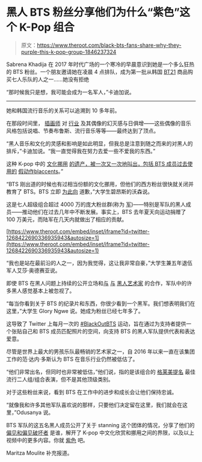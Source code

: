 # 黑人 BTS 粉丝分享他们为什么“紫色”这个 K-Pop 组合

> 原文：<https://www.theroot.com/black-bts-fans-share-why-they-purple-this-k-pop-group-1846237324>

Sabrena Khadija 在 2017 年时代广场的一个寒冷的早晨意识到她是一个多么狂热的 BTS 粉丝。一个朋友邀请她在凌晨 4 点排队，成为第一批从韩国 [BT21](https://www.iheart.com/content/2017-12-22-bts-line-friends-bt21-collab-draws-thousand-to-times-square-store/#) 商品购买七人乐队的人之一……她没有拒绝

“那时候我只是想，我可能会成为一名军人，”卡迪加说。

* * *

她和韩国流行音乐的关系可以追溯到 10 多年前。

在那段时间里， [插画师](https://www.sabrenakhadija.com/) 对 [行业](https://www.npr.org/2020/07/13/888933244/start-here-your-guide-to-getting-into-k-pop) 及其偶像的幻灭感与日俱增——这些偶像的音乐风格包括说唱、节奏布鲁斯、流行音乐等等——最终达到了顶点。

“黑人音乐和文化的灵感和影响是如此明显，但我总是注意到随之而来的对黑人的排斥，”卡迪加说。“我一直觉得我在努力去爱一些不爱我的东西。”

这种 K-pop 中的 [文化挪用](https://www.nytimes.com/2020/07/11/world/asia/blackpink-ganesha-kpop-cultural-appropriation.html) [的遗产，被一次又一次地叫出，包括 BTS 成员过去使用的](https://www.teenvogue.com/story/ateez-kq-entertainment-apology-cornrows-hongjoong) [假动作](https://twitter.com/BTS_twt/status/874283230219780097?ref_src=twsrc%5Etfw%7Ctwcamp%5Etweetembed%7Ctwterm%5E874283230219780097%7Ctwgr%5E%7Ctwcon%5Es1_&ref_url=https%3A%2F%2Ftwtext.com%2Farticle%2F1135242137145106432)[blaccents](https://www.youtube.com/watch?v=Szko7UIS6mU)。”

“BTS 刚出道的时候也有过相当份额的文化挪用，但他们的西方粉丝很快就关闭并教育了 BTS。BTS 立即 [为此向](https://www.allkpop.com/forum/threads/bts-rm-and-owning-up-to-his-past-mistakes.133940/) 道歉，”大学生碧昂斯的沃森说。

这是七人超级组合超过 4000 万的庞大粉丝群(称为 [军](https://time.com/5912998/bts-army/))——特别是军队的黑人成员——推动他们在过去几年中不断发展。事实上，BTS 去年夏天向运动捐赠了 100 万美元，而陆军在几天内就做出了相应的贡献。

 [https://www.theroot.com/embed/inset/iframe?id=twitter-1268422690336935943&autosize=1](https://www.theroot.com/embed/inset/iframe?id=twitter-1268422690336935943&autosize=1) 

“我也是站在最前沿的人之一，因为我觉得，这让我非常自豪，”大学生兼五年退伍军人艾莎·奥德赛亚说。

即使 BTS 在黑人问题上持续的公开立场和[与](https://www.youtube.com/watch?v=K1scjjbfNsk&list=PLq5SacwWH65xJYQ-NnAxPpzV0zLhMtsti&index=116) [与](https://www.youtube.com/watch?v=IJwV5QHYX4Q) [黑人艺术家](https://www.youtube.com/watch?v=Q9Vjvz1NPN8) 的合作，军队中的许多黑人感觉基本上被忽视了。

“每当你看到关于 BTS 的纪录片和东西，你很少看到一个黑军。我们想表明我们在这里，”大学生 Glory Ngwe 说。她成为粉丝已经七年多了。

这导致了 Twitter 上每月一次的 [#BlackOutBTS](https://www.latimes.com/entertainment-arts/music/story/2020-09-15/k-pop-group-bts-floods-twitter-with-support-for-black-fans-and-sugas-new-colab) 运动，旨在通过为支持者提供一个张贴自己和 BTS 成员匹配照片的空间，向支持 BTS 的黑人军队提供代表和表达爱意。

尽管是世界上最大的男孩乐队最畅销的艺术家之一，自 2016 年以来一直在该集团工作的范·达内·多斯认为 BTS 在音乐行业仍然被低估了。

“他们非常出名，但同时也非常被低估，”他们说，指的是该组合的 [格莱美提名](https://www.latimes.com/entertainment-arts/music/story/2020-11-24/bts-grammys-nomination-dynamite) 最佳流行二人组/组合表演，但不是其他顶级类别。

对于这些粉丝来说，看到 BTS 在工作中的进步和成长会让他们保持忠诚。

“就像我和许多其他军队喜欢说的那样，只要他们决定留在这里，我们就会在这里，”Odusanya 说。

BTS 军队的这五名黑人成员公开了关于 stanning 这个团体的情况，分享了他们的 [偏见和偏见破坏者](https://www.refinery29.com/en-us/k-pop-music-fans-terms-meaning) 是谁，解开了 K-pop 中文化欣赏和挪用之间的界限，以及以上视频中的更多内容。你就 [紫色](https://www.newsweek.com/bts-kim-taehyung-purple-meaning-1453501) 吧。

Maritza Moulite 补充报道。